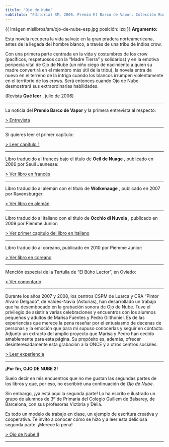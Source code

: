 ```yaml
---
titulo: "Ojo de Nube"
subtitulo: "Editorial SM, 2006. Premio El Barco de Vapor. Colección Barco de Vapor, Nº 186. Ilustraciones de cubierta e interiores: Jesús Gabán"
---
```

{{ imágen mislibros/sm/ojo-de-nube-esp.jpg posición: izq }} **Argumento:**

Esta novela recupera la vida salvaje en la gran pradera norteamericana, antes
de la llegada del hombre blanco, a través de una tribu de indios crow.

Con una primera parte centrada en la vida y costumbres de los crow
(pacíficos, respetuosos con la “Madre Tierra” y solidarios) y en la emotiva
peripecia vital de Ojo de Nube (un niño ciego de nacimiento a quien su madre
convertirá en el miembro más útil de la tribu), la novela entra de nuevo en
el terreno de la intriga cuando los blancos irrumpen violentamente en el
territorio de los crows. Será entonces cuando Ojo de Nube desmostrará sus
extraordinarias habilidades.

(Revista **Qué leer** , julio de 2006)

* * *

La noticia del **Premio Barco de Vapor** y la primera entrevista al respecto:

[> Entrevista](http:/paraleer/entrev-odn1)

* * *

Si quieres leer el primer capítulo:

[> Leer capítulo 1](/paraleer/ojodenube-capitulo1)

* * *

Libro traducido al francés bajo el título de **Oeil de Nuage** , publicado en
2006 por Seuil Jeunesse:

[> Ver libro en francés](/paraleer/ojo-nube-fr)

* * *

Libro traducido al alemán con el título de **Wolkenauge** , publicado en 2007
por Ravensburger:

[> Ver libro en alemán](/paraleer/ojonube-aleman)

* * *

Libro traducido al italiano con el título de **Occhio di Nuvola** , publicado
en 2009 por Piemme Junior:

[> Ver primer capítulo del libro en italiano](/paraleer/ojonube-italiano)

* * *

Libro traducido al coreano, publicado en 2010 por Piemme Junior:

[> Ver libro en coreano](/paraleer/ojonube-coreano)

* * *

Mención especial de la Tertulia de “El Búho Lector”, en Oviedo:

[> Ver comentario](/paraleer/ojo-nube-buho)

* * *

Durante los años 2007 y 2008, los centros CSPM de Luarca y CRA “Pintor Álvaro
Delgado”, de Valdés-Navia (Asturias), han desarrollado un trabajo que ha
desembocado en la grabación sonora de Ojo de Nube. Tuve el privilegio de
asistir a varias celebraciones y encuentros con los alumnos pequeños y
adultos de Marisa Fuentes y Pedro Gilthoniel. Es de las experiencias que
merece la pena reseñar por el entusiasmo de decenas de personas y la emoción
que para mí supuso conocerlas y seguir en contacto. Adjunto un extracto del
amplio proyecto que Marisa y Pedro han cedido amablemente para esta página.
Su propósito es, además, ofrecer desinteresadamente esta grabación a la ONCE
y a otros centros sociales.

[> Leer experiencia](http:/paraleer/odn-luarca)

* * *

**¡Por fin, OJO DE NUBE 2!**

Suelo decir en mis encuentros que no me gustan las segundas partes de los
libros y que, por eso, no escribiré una continuación de _Ojo de Nube_.

Sin embargo, ¡ya está aquí la segunda parte! Lo ha escrito e ilustrado un
grupo de alumnos de 3º de Primaria del Colegio Guillem de Balsarey, de
Barcelona, con sus profesoras Victòria y Dèlia.

Es todo un modelo de trabajo en clase, un ejemplo de escritura creativa y
cooperativa. Te invito a conocer cómo se hizo y a leer esta deliciosa segunda
parte. ¡Merece la pena!

[> Ojo de Nube II](/encuentros/ojodenube2)

* * *
